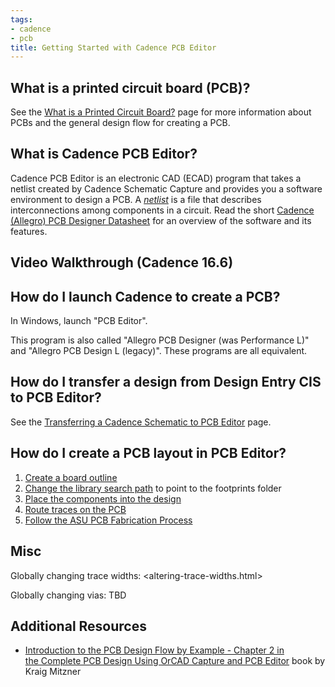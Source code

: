 ```yaml
---
tags:
- cadence
- pcb
title: Getting Started with Cadence PCB Editor
---
```


## What is a printed circuit board (PCB)?

See the [What is a Printed Circuit Board?](/what-is-a-printed-circuit-board/) page for more information about PCBs and the general design flow for creating a PCB.

## What is Cadence PCB Editor?

Cadence PCB Editor is an electronic CAD (ECAD) program that takes a netlist created by Cadence Schematic Capture and provides you a software environment to design a PCB. A *[netlist](https://en.wikipedia.org/wiki/Netlist)* is a file that describes interconnections among components in a circuit. Read the short [Cadence (Allegro) PCB Designer Datasheet](https://www.cadence.com/content/cadence-www/global/en_US/home/tools/pcb-design-and-analysis/pcb-layout/allegro-pcb-designer.html) for an overview of the software and its features.

## Video Walkthrough (Cadence 16.6)

[](https://draft.blogger.com/blogger.g?blogID=6469592703220698319)[](https://draft.blogger.com/blogger.g?blogID=6469592703220698319)[](https://draft.blogger.com/blogger.g?blogID=6469592703220698319)[](https://draft.blogger.com/blogger.g?blogID=6469592703220698319)[](https://draft.blogger.com/blogger.g?blogID=6469592703220698319)[](https://draft.blogger.com/blogger.g?blogID=6469592703220698319)[](https://draft.blogger.com/blogger.g?blogID=6469592703220698319)[](https://draft.blogger.com/blogger.g?blogID=6469592703220698319)[](https://draft.blogger.com/blogger.g?blogID=6469592703220698319)[](https://draft.blogger.com/blogger.g?blogID=6469592703220698319)

## How do I launch Cadence to create a PCB?

In Windows, launch "PCB Editor".

This program is also called "Allegro PCB Designer (was Performance L)" and "Allegro PCB Design L (legacy)". These programs are all equivalent.

## How do I transfer a design from Design Entry CIS to PCB Editor?

See the [Transferring a Cadence Schematic to PCB Editor](/transferring-a-cadence-schematic-to-pcb-editor/) page.

## [](https://draft.blogger.com/blogger.g?blogID=6469592703220698319)[](https://draft.blogger.com/blogger.g?blogID=6469592703220698319)[](https://draft.blogger.com/blogger.g?blogID=6469592703220698319)[](https://draft.blogger.com/blogger.g?blogID=6469592703220698319)[](https://draft.blogger.com/blogger.g?blogID=6469592703220698319)[](https://draft.blogger.com/blogger.g?blogID=6469592703220698319)[](https://draft.blogger.com/blogger.g?blogID=6469592703220698319)[](https://draft.blogger.com/blogger.g?blogID=6469592703220698319)[](https://draft.blogger.com/blogger.g?blogID=6469592703220698319)[](https://draft.blogger.com/blogger.g?blogID=6469592703220698319)How do I create a PCB layout in PCB Editor?

1.  [Create a board outline](/creating-a-board-outline-in-cadence-pcb-editor/)
2.  [Change the library search path](/changing-the-default-via-padstack-in-cadence-pcb-editor/) to point to the footprints folder
3.  [Place the components into the design](/placing-and-moving-components-in-cadence-pcb-editor/)
4.  [Route traces on the PCB](/manual-routing-in-cadence-pcb-editor/)
5.  [Follow the ASU PCB Fabrication Process](/asu-pcb-fabrication-process/)

## Misc

Globally changing trace widths: <altering-trace-widths.html>

Globally changing vias: TBD

[](https://draft.blogger.com/blogger.g?blogID=6469592703220698319)[](https://draft.blogger.com/blogger.g?blogID=6469592703220698319)[](https://draft.blogger.com/blogger.g?blogID=6469592703220698319)[](https://draft.blogger.com/blogger.g?blogID=6469592703220698319)[](https://draft.blogger.com/blogger.g?blogID=6469592703220698319)[](https://draft.blogger.com/blogger.g?blogID=6469592703220698319)[](https://draft.blogger.com/blogger.g?blogID=6469592703220698319)[](https://draft.blogger.com/blogger.g?blogID=6469592703220698319)[](https://draft.blogger.com/blogger.g?blogID=6469592703220698319)[](https://draft.blogger.com/blogger.g?blogID=6469592703220698319)

## Additional Resources

-   [Introduction to the PCB Design Flow by Example - Chapter 2 in the Complete PCB Design Using OrCAD Capture and PCB Editor](http://search.ebscohost.com.ezproxy1.lib.asu.edu/login.aspx?direct=true&db=nlebk&AN=249296&site=ehost-live&ebv=EB&ppid=pp_v) book by Kraig Mitzner
